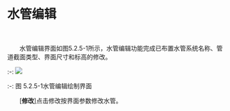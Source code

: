 # 水管编辑
<br/>


&emsp;&emsp;水管编辑界面如图5.2.5-1所示，水管编辑功能完成已布置水管系统名称、管道截面类型、界面尺寸和标高的修改。
<br/>

:-: ![](images/164.png)


:-: 图 5.2.5-1水管编辑绘制界面
<br/>



&emsp;&emsp;[**修改**]点击修改按界面参数修改水管。